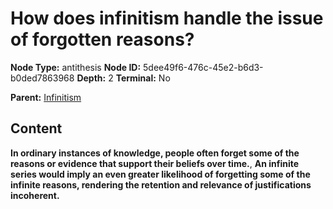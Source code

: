 # How does infinitism handle the issue of forgotten reasons?

**Node Type:** antithesis
**Node ID:** 5dee49f6-476c-45e2-b6d3-b0ded7863968
**Depth:** 2
**Terminal:** No

**Parent:** [Infinitism](infinitism.md)

## Content

**In ordinary instances of knowledge, people often forget some of the reasons or evidence that support their beliefs over time.**, **An infinite series would imply an even greater likelihood of forgetting some of the infinite reasons, rendering the retention and relevance of justifications incoherent.**
